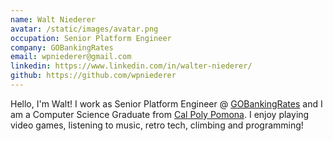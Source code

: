 ```yaml
---
name: Walt Niederer
avatar: /static/images/avatar.png
occupation: Senior Platform Engineer
company: GOBankingRates
email: wpniederer@gmail.com
linkedin: https://www.linkedin.com/in/walter-niederer/
github: https://github.com/wpniederer
---
```


Hello, I'm Walt! I work as Senior Platform Engineer @ [GOBankingRates](https://www.gobankingrates.com/about/?welcome/) and I am a Computer Science Graduate from [Cal Poly Pomona](https://www.cpp.edu/).
I enjoy playing video games, listening to music, retro tech, climbing and programming!
